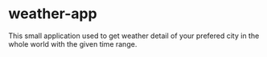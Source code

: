 # weather-app
This small application used to get weather detail of your prefered city in the whole world with the given time range.
